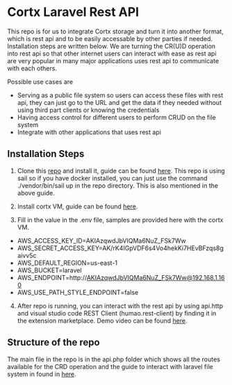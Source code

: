 # Cortx Laravel Rest API

This repo is for us to integrate Cortx storage and turn it into another format, which is rest api and to be easily accessable by other parties if needed. Installation steps are written below. We are turning the CR(U)D operation into rest api so that other internet users can interact with ease as rest api are very popular in many major applications uses rest api to communicate with each others.

Possible use cases are
- Serving as a public file system so users can access these files with rest api, they can just go to the URL and get the data if they needed without using third part clients or knowing the credentials
- Having access control for different users to perform CRUD on the file system
- Integrate with other applications that uses rest api

## Installation Steps

1. Clone this [repo](https://github.com/shusiner/cortx-laravel-rest-api-bridge) and install it, guide can be found [here](https://laravel.com/docs/8.x/installation). This repo is using sail so if you have docker installed, you can just use the command ./vendor/bin/sail up in the repo directory. This is also mentioned in the above guide.

2. Install cortx VM, guide can be found [here](https://github.com/Seagate/cortx/blob/main/doc/ova/1.0.4/CORTX_on_Open_Virtual_Appliance.rst).

3. Fill in the value in the .env file, samples are provided here with the cortx VM.

- AWS_ACCESS_KEY_ID=AKIAzqwdJbVIQMa6NuZ_FSk7Ww
- AWS_SECRET_ACCESS_KEY=AK/rK4IGpVDF6s4Vo4hekKi7HEvBFzqs8gaivv5c
- AWS_DEFAULT_REGION=us-east-1
- AWS_BUCKET=laravel
- AWS_ENDPOINT=http://AKIAzqwdJbVIQMa6NuZ_FSk7Ww@192.168.1.160
- AWS_USE_PATH_STYLE_ENDPOINT=false

4. After repo is running, you can interact with the rest api by using api.http and visual studio code REST Client (humao.rest-client) by finding it in the extension marketplace. Demo video can be found [here](https://youtu.be/V3LY4AXekMc).

## Structure of the repo

The main file in the repo is in the api.php folder which shows all the routes available for the CRD operation and the guide to interact with laravel file system in found in [here](https://laravel.com/docs/8.x/filesystem).
